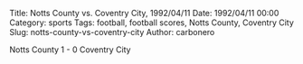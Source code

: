 Title: Notts County vs. Coventry City, 1992/04/11
Date: 1992/04/11 00:00
Category: sports
Tags: football, football scores, Notts County, Coventry City
Slug: notts-county-vs-coventry-city
Author: carbonero


Notts County 1 - 0 Coventry City
